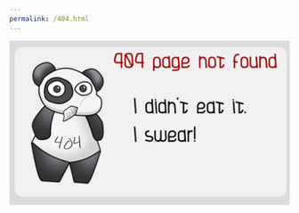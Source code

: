 ```yaml
---
permalink: /404.html
---
```

![Ooops](https://github.com/SATICSE/saticse.github.io/blob/master/images/ooops.jpg "Ooops")
